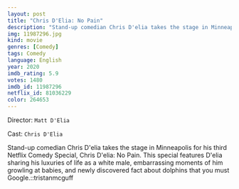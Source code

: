 ```yaml
---
layout: post
title: "Chris D'Elia: No Pain"
description: "Stand-up comedian Chris D'elia takes the stage in Minneapolis for his third Netflix Comedy Special, Chris D'elia: No Pain. This special features D'elia sharing his luxuries of life as a white male, embarrassing moments of him growling at babies, and newly discovered fact about dolphins that you must Google..."
img: 11987296.jpg
kind: movie
genres: [Comedy]
tags: Comedy 
language: English
year: 2020
imdb_rating: 5.9
votes: 1480
imdb_id: 11987296
netflix_id: 81036229
color: 264653
---
```

Director: `Matt D'Elia`  

Cast: `Chris D'Elia` 

Stand-up comedian Chris D'elia takes the stage in Minneapolis for his third Netflix Comedy Special, Chris D'elia: No Pain. This special features D'elia sharing his luxuries of life as a white male, embarrassing moments of him growling at babies, and newly discovered fact about dolphins that you must Google.::tristanmcguff